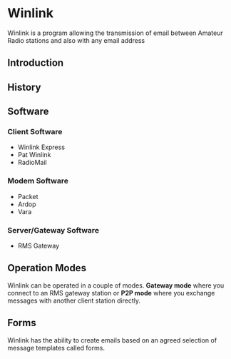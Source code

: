 # Winlink

Winlink is a program allowing the transmission of email between Amateur Radio stations and also with any email address 

## Introduction

## History

## Software

### Client Software

* Winlink Express
* Pat Winlink
* RadioMail

### Modem Software

* Packet
* Ardop
* Vara

### Server/Gateway Software

* RMS Gateway

## Operation Modes

Winlink can be operated in a couple of modes. **Gateway mode** where you connect to an RMS gateway station or **P2P mode** where you exchange messages with another client station directly.

## Forms

Winlink has the ability to create emails based on an agreed selection of message templates called forms. 